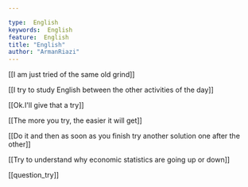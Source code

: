 ```yaml
---

type:  English
keywords:  English
feature:  English
title: "English"
author: "ArmanRiazi"
---
```



 [[I am just tried of the same old grind]]

 [[I try to study English between the other activities of the day]]

 [[Ok.I'll give that a try]]

 [[The more you try, the easier it will get]]

 [[Do it and then as soon as you finish try another solution one after the other]]

 [[Try to understand why economic statistics are going up or down]]
 
 [[question_try]]
